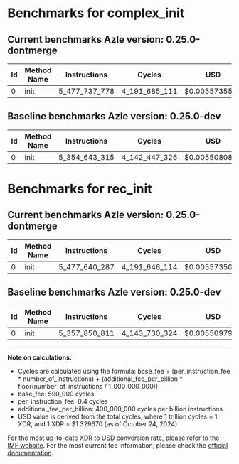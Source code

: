 # Benchmarks for complex_init

## Current benchmarks Azle version: 0.25.0-dontmerge

| Id  | Method Name | Instructions  | Cycles        | USD           | USD/Million Calls | Change                                |
| --- | ----------- | ------------- | ------------- | ------------- | ----------------- | ------------------------------------- |
| 0   | init        | 5_477_737_778 | 4_191_685_111 | $0.0055735579 | $5_573.55         | <font color="red">+123_094_463</font> |

## Baseline benchmarks Azle version: 0.25.0-dev

| Id  | Method Name | Instructions  | Cycles        | USD           | USD/Million Calls |
| --- | ----------- | ------------- | ------------- | ------------- | ----------------- |
| 0   | init        | 5_354_643_315 | 4_142_447_326 | $0.0055080879 | $5_508.08         |

# Benchmarks for rec_init

## Current benchmarks Azle version: 0.25.0-dontmerge

| Id  | Method Name | Instructions  | Cycles        | USD           | USD/Million Calls | Change                                |
| --- | ----------- | ------------- | ------------- | ------------- | ----------------- | ------------------------------------- |
| 0   | init        | 5_477_640_287 | 4_191_646_114 | $0.0055735061 | $5_573.50         | <font color="red">+119_789_476</font> |

## Baseline benchmarks Azle version: 0.25.0-dev

| Id  | Method Name | Instructions  | Cycles        | USD           | USD/Million Calls |
| --- | ----------- | ------------- | ------------- | ------------- | ----------------- |
| 0   | init        | 5_357_850_811 | 4_143_730_324 | $0.0055097939 | $5_509.79         |

---

**Note on calculations:**

- Cycles are calculated using the formula: base_fee + (per_instruction_fee \* number_of_instructions) + (additional_fee_per_billion \* floor(number_of_instructions / 1_000_000_000))
- base_fee: 590_000 cycles
- per_instruction_fee: 0.4 cycles
- additional_fee_per_billion: 400_000_000 cycles per billion instructions
- USD value is derived from the total cycles, where 1 trillion cycles = 1 XDR, and 1 XDR = $1.329670 (as of October 24, 2024)

For the most up-to-date XDR to USD conversion rate, please refer to the [IMF website](https://www.imf.org/external/np/fin/data/rms_sdrv.aspx).
For the most current fee information, please check the [official documentation](https://internetcomputer.org/docs/current/developer-docs/gas-cost#execution).
